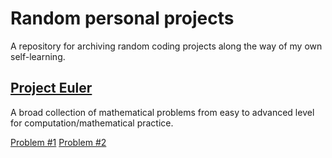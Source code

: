 # Random personal projects


A repository for archiving random coding projects along the way of my own self-learning.

## [Project Euler](https://projecteuler.net/about)
A broad collection of mathematical problems from easy to advanced level for computation/mathematical practice.

[Problem #1](https://nghiemdangvo.github.io/random/Project_Euler_1.html)<space><space>
[Problem #2](https://nghiemdangvo.github.io/random/EvenFib.html)


